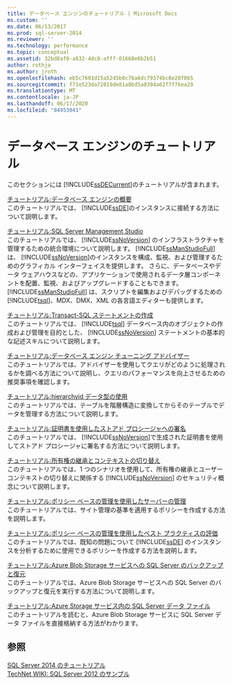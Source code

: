 ```yaml
---
title: データベース エンジンのチュートリアル | Microsoft Docs
ms.custom: ''
ms.date: 06/13/2017
ms.prod: sql-server-2014
ms.reviewer: ''
ms.technology: performance
ms.topic: conceptual
ms.assetid: 32bd8af8-a832-4dc8-afff-01668e6b2b51
author: rothja
ms.author: jroth
ms.openlocfilehash: eb5c7603d15a5245b0c76a6dc79374bc8e28f865
ms.sourcegitcommit: f71e523da72019de81a8bd5a0394a62f7f76ea20
ms.translationtype: MT
ms.contentlocale: ja-JP
ms.lasthandoff: 06/17/2020
ms.locfileid: "84953041"
---
```

# <a name="database-engine-tutorials"></a>データベース エンジンのチュートリアル
  このセクションには [!INCLUDE[ssDECurrent](../includes/ssdecurrent-md.md)]のチュートリアルが含まれます。  
  
 [チュートリアル:データベース エンジンの概要](tutorial-getting-started-with-the-database-engine.md)  
 このチュートリアルでは、 [!INCLUDE[ssDE](../includes/ssde-md.md)]のインスタンスに接続する方法について説明します。  
  
 [チュートリアル:SQL Server Management Studio](../ssms/tutorials/tutorial-sql-server-management-studio.md)  
 このチュートリアルでは、 [!INCLUDE[ssNoVersion](../includes/ssnoversion-md.md)] のインフラストラクチャを管理するための統合環境について説明します。 [!INCLUDE[ssManStudioFull](../includes/ssmanstudiofull-md.md)] は、 [!INCLUDE[ssNoVersion](../includes/ssnoversion-md.md)]のインスタンスを構成、監視、および管理するためのグラフィカル インターフェイスを提供します。 さらに、データベースやデータ ウェアハウスなどの、アプリケーションで使用されるデータ層コンポーネントを配置、監視、およびアップグレードすることもできます。 [!INCLUDE[ssManStudioFull](../includes/ssmanstudiofull-md.md)] は、スクリプトを編集およびデバッグするための [!INCLUDE[tsql](../includes/tsql-md.md)]、MDX、DMX、XML の各言語エディターも提供します。  
  
 [チュートリアル:Transact-SQL ステートメントの作成](../t-sql/tutorial-writing-transact-sql-statements.md)  
 このチュートリアルでは、 [!INCLUDE[tsql](../includes/tsql-md.md)] データベース内のオブジェクトの作成および管理を目的とした、 [!INCLUDE[ssNoVersion](../includes/ssnoversion-md.md)] ステートメントの基本的な記述スキルについて説明します。  
  
 [チュートリアル:データベース エンジン チューニング アドバイザー](../tools/dta/tutorial-database-engine-tuning-advisor.md)  
 このチュートリアルでは、アドバイザーを使用してクエリがどのように処理されるかを調べる方法について説明し、クエリのパフォーマンスを向上させるための推奨事項を確認します。  
  
 [チュートリアル:hierarchyid データ型の使用](tables/tutorial-using-the-hierarchyid-data-type.md)  
 このチュートリアルでは、テーブルを階層構造に変換してからそのテーブルでデータを管理する方法について説明します。  
  
 [チュートリアル:証明書を使用したストアド プロシージャへの署名](tutorial-signing-stored-procedures-with-a-certificate.md)  
 このチュートリアルでは、 [!INCLUDE[ssNoVersion](../includes/ssnoversion-md.md)]で生成された証明書を使用してストアド プロシージャに署名する方法について説明します。  
  
 [チュートリアル:所有権の継承とコンテキストの切り替え](tutorial-ownership-chains-and-context-switching.md)  
 このチュートリアルでは、1 つのシナリオを使用して、所有権の継承とユーザー コンテキストの切り替えに関係する [!INCLUDE[ssNoVersion](../includes/ssnoversion-md.md)] のセキュリティ概念について説明します。  
  
 [チュートリアル:ポリシー ベースの管理を使用したサーバーの管理](policy-based-management/tutorial-administering-servers-by-using-policy-based-management.md)  
 このチュートリアルでは、サイト管理の基準を適用するポリシーを作成する方法を説明します。  
  
 [チュートリアル:ポリシー ベースの管理を使用したベスト プラクティスの評価](../tutorials/tutorial-evaluating-best-practices-by-using-policy-based-management.md)  
 このチュートリアルでは、既知の問題について [!INCLUDE[ssDE](../includes/ssde-md.md)] のインスタンスを分析するために使用できるポリシーを作成する方法を説明します。  
  
 [チュートリアル:Azure Blob Storage サービスへの SQL Server のバックアップと復元](tutorial-sql-server-backup-and-restore-to-azure-blob-storage-service.md)  
 このチュートリアルでは、Azure Blob Storage サービスへの SQL Server のバックアップと復元を実行する方法について説明します。  
  
 [チュートリアル:Azure Storage サービス内の SQL Server データ ファイル](tutorial-use-azure-blob-storage-service-with-sql-server-2016.md)  
 このチュートリアルを読むと、Azure Blob Storage サービスに SQL Server データ ファイルを直接格納する方法がわかります。  
  
## <a name="see-also"></a>参照  
 [SQL Server 2014 のチュートリアル](../tutorials/tutorials-for-sql-server-2014.md)   
 [TechNet WIKI: SQL Server 2012 のサンプル](https://go.microsoft.com/fwlink/?linkID=220734)  
  
  
